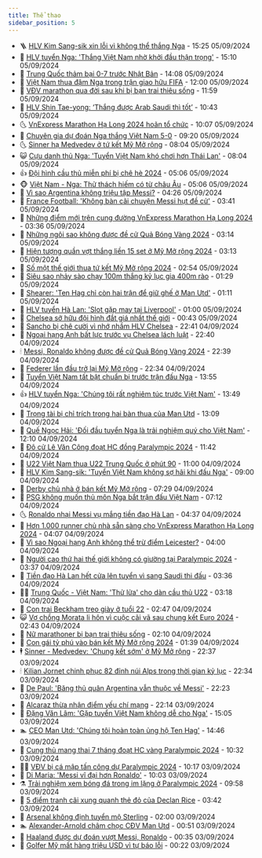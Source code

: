 ```yaml
---
title: Thể thao
sidebar_position: 5
---
```


<!-- vnexpress-the-thao:START -->
- 🪜 [HLV Kim Sang-sik xin lỗi vì không thể thắng Nga](https://vnexpress.net/hlv-kim-sang-sik-xin-loi-vi-khong-the-thang-nga-4789528.html) - 15:25 05/09/2024
- 🦩 [HLV tuyển Nga: &#39;Thắng Việt Nam nhờ khởi đầu thận trọng&#39;](https://vnexpress.net/hlv-tuyen-nga-thang-viet-nam-nho-khoi-dau-than-trong-4789539.html) - 15:10 05/09/2024
- 🧰 [Trung Quốc thảm bại 0-7 trước Nhật Bản](https://vnexpress.net/trung-quoc-tham-bai-0-7-truoc-nhat-ban-4789513.html) - 14:08 05/09/2024
- 🤗 [Việt Nam thua đậm Nga trong trận giao hữu FIFA](https://vnexpress.net/truc-tiep-tran-viet-nam-vs-nga-giao-huu-quoc-te-4789488-tong-thuat.html) - 12:00 05/09/2024
- 🥳 [VĐV marathon qua đời sau khi bị bạn trai thiêu sống](https://vnexpress.net/vdv-marathon-qua-doi-sau-khi-bi-ban-trai-thieu-song-4789477.html) - 11:59 05/09/2024
- 🦣 [HLV Shin Tae-yong: ‘Thắng được Arab Saudi thì tốt’](https://vnexpress.net/hlv-shin-tae-yong-thang-duoc-arab-saudi-thi-tot-4789480.html) - 10:43 05/09/2024
- 🌜 [VnExpress Marathon Hạ Long 2024 hoãn tổ chức](https://vnexpress.net/vnexpress-marathon-ha-long-2024-hoan-to-chuc-4789431.html) - 10:07 05/09/2024
- 🫶 [Chuyên gia dự đoán Nga thắng Việt Nam 5-0](https://vnexpress.net/chuyen-gia-du-doan-nga-thang-viet-nam-5-0-4789444.html) - 09:20 05/09/2024
- 🌜 [Sinner hạ Medvedev ở tứ kết Mỹ Mở rộng](https://vnexpress.net/sinner-ha-medvedev-o-tu-ket-my-mo-rong-4789392.html) - 08:04 05/09/2024
- 😺 [Cựu danh thủ Nga: &#39;Tuyển Việt Nam khó chơi hơn Thái Lan&#39;](https://vnexpress.net/cuu-danh-thu-nga-tuyen-viet-nam-kho-choi-hon-thai-lan-4789310.html) - 08:04 05/09/2024
- 👍 [Đội hình cầu thủ miễn phí bị chê hè 2024](https://vnexpress.net/doi-hinh-cau-thu-mien-phi-bi-che-he-2024-4789043.html) - 05:06 05/09/2024
- 🐵 [Việt Nam - Nga: Thử thách hiếm có từ châu Âu](https://vnexpress.net/viet-nam-nga-thu-thach-hiem-co-tu-chau-au-4789282.html) - 05:06 05/09/2024
- 💫 [Vì sao Argentina không triệu tập Messi?](https://vnexpress.net/vi-sao-argentina-khong-trieu-tap-messi-4789285.html) - 04:26 05/09/2024
- 🦆 [France Football: &#39;Không bàn cãi chuyện Messi hụt đề cử&#39;](https://vnexpress.net/france-football-khong-ban-cai-chuyen-messi-hut-de-cu-4789235.html) - 03:41 05/09/2024
- 🙉 [Những điểm mới trên cung đường VnExpress Marathon Hạ Long 2024](https://vnexpress.net/nhung-diem-moi-tren-cung-duong-vnexpress-marathon-ha-long-2024-4786568.html) - 03:36 05/09/2024
- 📝 [Những ngôi sao không được đề cử Quả Bóng Vàng 2024](https://vnexpress.net/nhung-ngoi-sao-khong-duoc-de-cu-qua-bong-vang-2024-4789242.html) - 03:14 05/09/2024
- 💯 [Hiện tượng quần vợt thắng liền 15 set ở Mỹ Mở rộng 2024](https://vnexpress.net/hien-tuong-quan-vot-thang-lien-15-set-o-my-mo-rong-2024-4789241.html) - 03:13 05/09/2024
- 🌈 [Số một thế giới thua tứ kết Mỹ Mở rộng 2024](https://vnexpress.net/so-mot-the-gioi-thua-tu-ket-my-mo-rong-2024-4789221.html) - 02:54 05/09/2024
- 🦩 [Siêu sao nhảy sào chạy 100m thắng kỷ lục gia 400m rào](https://vnexpress.net/sieu-sao-nhay-sao-chay-100m-thang-ky-luc-gia-400m-rao-4789179.html) - 01:29 05/09/2024
- 🐲 [Shearer: &#39;Ten Hag chỉ còn hai trận để giữ ghế ở Man Utd&#39;](https://vnexpress.net/shearer-ten-hag-chi-con-hai-tran-de-giu-ghe-o-man-utd-4789140.html) - 01:11 05/09/2024
- 🌁 [HLV tuyển Hà Lan: &#39;Slot gặp may tại Liverpool&#39;](https://vnexpress.net/hlv-tuyen-ha-lan-slot-gap-may-tai-liverpool-4789169.html) - 01:00 05/09/2024
- 💯 [Chelsea sở hữu đội hình đắt giá nhất thế giới](https://vnexpress.net/chelsea-so-huu-doi-hinh-dat-gia-nhat-the-gioi-4789144.html) - 00:43 05/09/2024
- 🌝 [Sancho bị chê cười vì nhớ nhầm HLV Chelsea](https://vnexpress.net/sancho-bi-che-cuoi-vi-nho-nham-hlv-chelsea-4789126.html) - 22:41 04/09/2024
- 🤖 [Ngoại hạng Anh bất lực trước vụ Chelsea lách luật](https://vnexpress.net/ngoai-hang-anh-bat-luc-truoc-vu-chelsea-lach-luat-4789129.html) - 22:40 04/09/2024
- 🕯 [Messi, Ronaldo không được đề cử Quả Bóng Vàng 2024](https://vnexpress.net/messi-ronaldo-khong-duoc-de-cu-qua-bong-vang-2024-4789133.html) - 22:39 04/09/2024
- 🧰 [Federer lần đầu trở lại Mỹ Mở rộng](https://vnexpress.net/federer-lan-dau-tro-lai-my-mo-rong-4789134.html) - 22:34 04/09/2024
- 🥳 [Tuyển Việt Nam tất bật chuẩn bị trước trận đấu Nga](https://vnexpress.net/tuyen-viet-nam-tat-bat-chuan-bi-truoc-tran-dau-nga-4789083.html) - 13:55 04/09/2024
- 👍 [HLV tuyển Nga: &#39;Chúng tôi rất nghiêm túc trước Việt Nam&#39;](https://vnexpress.net/hlv-tuyen-nga-chung-toi-rat-nghiem-tuc-truoc-viet-nam-4789101.html) - 13:49 04/09/2024
- 💪 [Trọng tài bị chỉ trích trong hai bàn thua của Man Utd](https://vnexpress.net/trong-tai-bi-chi-trich-trong-hai-ban-thua-cua-man-utd-4788882.html) - 13:09 04/09/2024
- 👹 [Quế Ngọc Hải: &#39;Đối đầu tuyển Nga là trải nghiệm quý cho Việt Nam&#39;](https://vnexpress.net/que-ngoc-hai-doi-dau-tuyen-nga-la-trai-nghiem-quy-cho-viet-nam-4789076.html) - 12:10 04/09/2024
- 🧰 [Đô cử Lê Văn Công đoạt HC đồng Paralympic 2024](https://vnexpress.net/do-cu-le-van-cong-doat-hc-dong-paralympic-2024-4789088.html) - 11:42 04/09/2024
- 🚀 [U22 Việt Nam thua U22 Trung Quốc ở phút 90](https://vnexpress.net/u22-viet-nam-thua-u22-trung-quoc-o-phut-90-4789063-tong-thuat.html) - 11:00 04/09/2024
- 🎃 [HLV Kim Sang-sik: &#39;Tuyển Việt Nam không sợ hãi khi đấu Nga&#39;](https://vnexpress.net/hlv-kim-sang-sik-tuyen-viet-nam-khong-so-hai-khi-dau-nga-4788963.html) - 09:00 04/09/2024
- 🧰 [Derby chủ nhà ở bán kết Mỹ Mở rộng](https://vnexpress.net/derby-chu-nha-o-ban-ket-my-mo-rong-4788941.html) - 07:29 04/09/2024
- 👀 [PSG không muốn thủ môn Nga bắt trận đấu Việt Nam](https://vnexpress.net/psg-khong-muon-thu-mon-nga-bat-tran-dau-viet-nam-4788933.html) - 07:12 04/09/2024
- 🌜 [Ronaldo nhại Messi vụ mắng tiền đạo Hà Lan](https://vnexpress.net/ronaldo-nhai-messi-vu-mang-tien-dao-ha-lan-4788892.html) - 04:37 04/09/2024
- 🫶 [Hơn 1.000 runner chủ nhà sẵn sàng cho VnExpress Marathon Hạ Long 2024](https://vnexpress.net/hon-1-000-runner-chu-nha-san-sang-cho-vnexpress-marathon-ha-long-2024-4788732.html) - 04:07 04/09/2024
- 🦄 [Vì sao Ngoại hạng Anh không thể trừ điểm Leicester?](https://vnexpress.net/vi-sao-ngoai-hang-anh-khong-the-tru-diem-leicester-4788845.html) - 04:00 04/09/2024
- 🥳 [Người cao thứ hai thế giới không có giường tại Paralympic 2024](https://vnexpress.net/nguoi-cao-thu-hai-the-gioi-khong-co-giuong-tai-paralympic-2024-4788844.html) - 03:37 04/09/2024
- 🐲 [Tiền đạo Hà Lan hết cửa lên tuyển vì sang Saudi thi đấu](https://vnexpress.net/tien-dao-ha-lan-het-cua-len-tuyen-vi-sang-saudi-thi-dau-4788822.html) - 03:36 04/09/2024
- 🧑‍🏫 [Trung Quốc - Việt Nam: &#39;Thử lửa&#39; cho dàn cầu thủ U22](https://vnexpress.net/trung-quoc-viet-nam-thu-lua-cho-dan-cau-thu-u22-4788760.html) - 03:18 04/09/2024
- 🤔 [Con trai Beckham treo giày ở tuổi 22](https://vnexpress.net/con-trai-beckham-treo-giay-o-tuoi-22-4788769.html) - 02:47 04/09/2024
- 😺 [Vợ chồng Morata li hôn vì cuộc cãi vã sau chung kết Euro 2024](https://vnexpress.net/vo-chong-morata-li-hon-vi-cuoc-cai-va-sau-chung-ket-euro-2024-4788742.html) - 02:43 04/09/2024
- 💪 [Nữ marathoner bị bạn trai thiêu sống](https://vnexpress.net/nu-marathoner-bi-ban-trai-thieu-song-4788768.html) - 02:10 04/09/2024
- 💼 [Con gái tỷ phú vào bán kết Mỹ Mở rộng 2024](https://vnexpress.net/con-gai-ty-phu-vao-ban-ket-my-mo-rong-2024-4788728.html) - 01:39 04/09/2024
- 🕴 [Sinner - Medvedev: &#39;Chung kết sớm&#39; ở Mỹ Mở rộng](https://vnexpress.net/sinner-medvedev-chung-ket-som-o-my-mo-rong-4788702.html) - 22:37 03/09/2024
- 🕯 [Kilian Jornet chinh phục 82 đỉnh núi Alps trong thời gian kỷ lục](https://vnexpress.net/kilian-jornet-chinh-phuc-82-dinh-nui-alps-trong-thoi-gian-ky-luc-4788698.html) - 22:34 03/09/2024
- 📝 [De Paul: &#39;Băng thủ quân Argentina vẫn thuộc về Messi&#39;](https://vnexpress.net/de-paul-bang-thu-quan-argentina-van-thuoc-ve-messi-4788700.html) - 22:23 03/09/2024
- 🧐 [Alcaraz thừa nhận điểm yếu chí mạng](https://vnexpress.net/alcaraz-thua-nhan-diem-yeu-chi-mang-4788704.html) - 22:14 03/09/2024
- 🙉 [Đặng Văn Lâm: &#39;Gặp tuyển Việt Nam không dễ cho Nga&#39;](https://vnexpress.net/dang-van-lam-gap-tuyen-viet-nam-khong-de-cho-nga-4788675.html) - 15:05 03/09/2024
- 🏊 [CEO Man Utd: &#39;Chúng tôi hoàn toàn ủng hộ Ten Hag&#39;](https://vnexpress.net/ceo-man-utd-chung-toi-hoan-toan-ung-ho-ten-hag-4788676.html) - 14:46 03/09/2024
- 🌊 [Cung thủ mang thai 7 tháng đoạt HC vàng Paralympic 2024](https://vnexpress.net/cung-thu-mang-thai-7-thang-doat-hc-vang-paralympic-2024-4788658.html) - 10:32 03/09/2024
- 👨‍🏫 [VĐV bị cá mập tấn công dự Paralympic 2024](https://vnexpress.net/vdv-bi-ca-map-tan-cong-du-paralympic-2024-4788655.html) - 10:17 03/09/2024
- 🥷 [Di Maria: &#39;Messi vĩ đại hơn Ronaldo&#39;](https://vnexpress.net/di-maria-messi-vi-dai-hon-ronaldo-4788626.html) - 10:03 03/09/2024
- ⚗️ [Trải nghiệm xem bóng đá trong im lặng ở Paralympic 2024](https://vnexpress.net/trai-nghiem-xem-bong-da-trong-im-lang-o-paralympic-2024-4788637.html) - 09:58 03/09/2024
- 🌮 [5 điểm tranh cãi xung quanh thẻ đỏ của Declan Rice](https://vnexpress.net/5-diem-tranh-cai-xung-quanh-the-do-cua-declan-rice-4788578.html) - 03:42 03/09/2024
- 🤩 [Arsenal không định tuyển mộ Sterling](https://vnexpress.net/arsenal-khong-dinh-tuyen-mo-sterling-4788556.html) - 02:00 03/09/2024
- 🏊 [Alexander-Arnold châm chọc CĐV Man Utd](https://vnexpress.net/alexander-arnold-cham-choc-cdv-man-utd-4785483.html) - 00:51 03/09/2024
- 🐎 [Haaland được dự đoán vượt Messi, Ronaldo](https://vnexpress.net/haaland-duoc-du-doan-vuot-messi-ronaldo-4788519.html) - 00:35 03/09/2024
- 💫 [Golfer Mỹ mất hàng triệu USD vì tự báo lỗi](https://vnexpress.net/golfer-my-mat-hang-trieu-usd-vi-tu-bao-loi-4788517.html) - 00:22 03/09/2024<!-- vnexpress-the-thao:END -->
